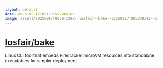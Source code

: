 ```yaml
---
layout: default
date: 2025-09-17T09:59:55.206169
image: assets/20250917T005643382--losfair--bake--20250917T005930343--cropped.png
---
```


# [losfair/bake](https://github.com/losfair/bake)

Linux CLI tool that embeds Firecracker microVM resources into standalone executables for simpler deployment
